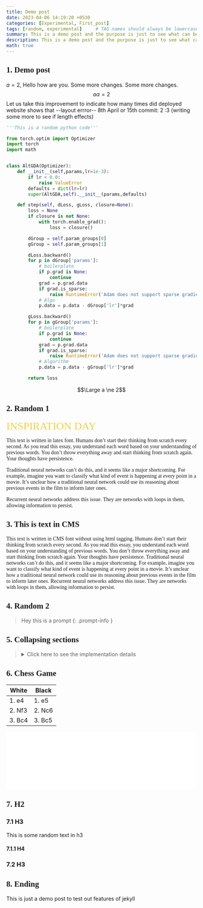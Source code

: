 ```yaml
--- 
title: Demo post 
date: 2023-04-06 14:19:20 +0530
categories: [Experimental, First_post]
tags: [random, experimental]     # TAG names should always be lowercase
summary: This is a demo post and the purpose is just to see what can be done (in terms of post) with this jekyll theme. Just ignore this post!
description: This is a demo post and the purpose is just to see what can be done (in terms of post) with this jekyll theme.
math: true
---
```



## 1. Demo post

$a = 2$, Hello how are you. Some more changes. Some more changes.$$a\alpha = 2$$
Let us take this improvement to indicate how many times did deployed website shows that --layout errror--
8th April or 15th commit: 2
:3 (writing some more to see if length effects)

```python
'''This is a random python code'''

from torch.optim import Optimizer 
import torch
import math


class AltGDA(Optimizer):
    def __init__(self,params,lr=1e-3):
        if lr < 0.0:
            raise ValueError
        defaults = dict(lr=lr)
        super(AltGDA,self).__init__(params,defaults)

    def step(self, dLoss, gLoss, closure=None):
        loss = None
        if closure is not None:
            with torch.enable_grad():
                loss = closure()

        dGroup = self.param_groups[0]
        gGroup = self.param_groups[1]

        dLoss.backward()
        for p in dGroup['params']:
            # boilerplate
            if p.grad is None:
                continue
            grad = p.grad.data
            if grad.is_sparse:
                raise RuntimeError('Adam does not support sparse gradients, please consider SparseAdam instead')
            # Algo
            p.data = p.data - dGroup['lr']*grad

        gLoss.backward()
        for p in gGroup['params']:
            # boilerplate
            if p.grad is None:
                continue
            grad = p.grad.data
            if grad.is_sparse:
                raise RuntimeError('Adam does not support sparse gradients, please consider SparseAdam instead')
            # Algorithm
            p.data = p.data - gGroup['lr']*grad

        return loss
```

$$\Large a \ne 2$$

## 2. Random 1

<span style="color: #f2cf4a; font-family: Babas; font-size: 2em;">INSPIRATION DAY</span>

<div style= "font-family: CMS;">
    <p>This text is written in latex font. Humans don’t start their thinking from scratch every second. As you read this essay, you understand each word based on your understanding of previous words. You don’t throw everything away and start thinking from scratch again. Your thoughts have persistence.</p>
    <p>Traditional neural networks can’t do this, and it seems like a major shortcoming. For example, imagine you want to classify what kind of event is happening at every point in a movie. It’s unclear how a traditional neural network could use its reasoning about previous events in the film to inform later ones.</p>
    <p>Recurrent neural networks address this issue. They are networks with loops in them, allowing information to persist.</p>
</div>

<style>
    h2 {
        font-family: CMS;
    }
</style>

<div class="custom" markdown="1" style="font-family: CMS;">

## 3. This is text in CMS

This text is written in CMS font without using html tagging. Humans don’t start their thinking from scratch every second. As you read this essay, you understand each word based on your understanding of previous words. You don’t throw everything away and start thinking from scratch again. Your thoughts have persistence.
Traditional neural networks can’t do this, and it seems like a major shortcoming. For example, imagine you want to classify what kind of event is happening at every point in a movie. It’s unclear how a traditional neural network could use its reasoning about previous events in the film to inform later ones.
Recurrent neural networks address this issue. They are networks with loops in them, allowing information to persist.

</div>

## 4. Random 2

> Hey this is a prompt
{: .prompt-info }

## 5. Collapsing sections

<blockquote>
    <details>
        <summary>Click here to see the implementation details</summary>

        {% comment %}
        You can use font-size or div for box feeling. What that causes issues for responsive website!
        Also don't use heading in hidden blocks, TOC fails to see them. Don't color it as messing in dark mode
        {% endcomment %}

        <ol>
            <b> To Do list </b>
            <ol>
                <li> Hello </li>
                <li> How are you </li>
            </ol>
            <b> Some code </b>
            {% highlight python %}
            import numpy as np
            import pandas as pd

            data = pd.read_csv("filename")
            {% endhighlight %} 
        </ol>

    </details>
</blockquote>

## 6. Chess Game 

| White  | Black  |
|---     |---     |
| 1. e4  | 1. e5  |
| 2. Nf3 | 2. Nc6 |
| 3. Bc4 | 3. Bc5 | 

<iframe id="10408089" allowtransparency="true" frameborder="0" style="width:100%;border:none;" src="//www.chess.com/emboard?id=10408089"></iframe><script>window.addEventListener("message",e=>{e['data']&&"10408089"===e['data']['id']&&document.getElementById(`${e['data']['id']}`)&&(document.getElementById(`${e['data']['id']}`).style.height=`${e['data']['frameHeight']+30}px`)});</script>

## 7. H2 

### 7.1 H3 

This is some random text in h3

#### 7.1.1 H4

### 7.2 H3

## 8. Ending

This is just a demo post to test out features of jekyll
